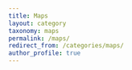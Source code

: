 ```yaml
---
title: Maps
layout: category
taxonomy: maps
permalink: /maps/
redirect_from: /categories/maps/
author_profile: true
---
```

